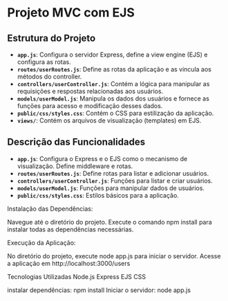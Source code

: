 # Projeto MVC com EJS

## Estrutura do Projeto

- **`app.js`**: Configura o servidor Express, define a view engine (EJS) e configura as rotas.
- **`routes/userRoutes.js`**: Define as rotas da aplicação e as vincula aos métodos do controller.
- **`controllers/userController.js`**: Contém a lógica para manipular as requisições e respostas relacionadas aos usuários.
- **`models/userModel.js`**: Manipula os dados dos usuários e fornece as funções para acesso e modificação desses dados.
- **`public/css/styles.css`**: Contém o CSS para estilização da aplicação.
- **`views/`**: Contém os arquivos de visualização (templates) em EJS.


## Descrição das Funcionalidades

- **`app.js`**: Configura o Express e o EJS como o mecanismo de visualização. Define middleware e rotas.
- **`routes/userRoutes.js`**: Define rotas para listar e adicionar usuários.
- **`controllers/userController.js`**: Funções para listar e criar usuários.
- **`models/userModel.js`**: Funções para manipular dados de usuários.
- **`public/css/styles.css`**: Estilos básicos para a aplicação.


Instalação das Dependências:

Navegue até o diretório do projeto.
Execute o comando npm install para instalar todas as dependências necessárias.

Execução da Aplicação:

No diretório do projeto, execute node app.js para iniciar o servidor.
Acesse a aplicação em http://localhost:3000/users

Tecnologias Utilizadas
Node.js
Express
EJS
CSS

instalar dependências:
npm install
Iniciar o servidor:
node app.js